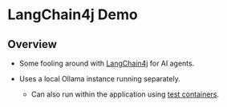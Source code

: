 # LangChain4j Demo

## Overview

- Some fooling around with [LangChain4j](https://github.com/langchain4j) for AI agents.

- Uses a local Ollama instance running separately.

  - Can also run within the application using [test containers](https://docs.langchain4j.dev/integrations/language-models/ollama/).
